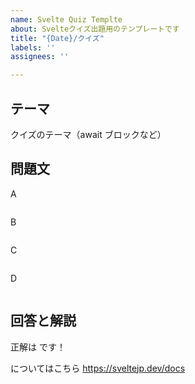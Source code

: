 ```yaml
---
name: Svelte Quiz Templte
about: Svelteクイズ出題用のテンプレートです
title: "{Date}/クイズ"
labels: ''
assignees: ''

---
```


## テーマ
クイズのテーマ（await ブロックなど）

## 問題文

A
```javascript
```
B
```javascript
```
C
```javascript
```
D
```javascript
```

## 回答と解説

正解は  です！

についてはこちら
https://sveltejp.dev/docs
